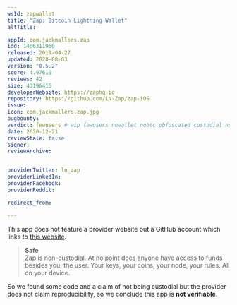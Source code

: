 ```yaml
---
wsId: zapwallet
title: "Zap: Bitcoin Lightning Wallet"
altTitle:

appId: com.jackmallers.zap
idd: 1406311960
released: 2019-04-27
updated: 2020-08-03
version: "0.5.2"
score: 4.97619
reviews: 42
size: 43196416
developerWebsite: https://zaphq.io
repository: https://github.com/LN-Zap/zap-iOS
issue:
icon: com.jackmallers.zap.jpg
bugbounty:
verdict: fewusers # wip fewusers nowallet nobtc obfuscated custodial nosource nonverifiable reproducible bounty defunct
date: 2020-12-21
reviewStale: false
signer:
reviewArchive:


providerTwitter: ln_zap
providerLinkedIn:
providerFacebook:
providerReddit:

redirect_from:

---
```


This app does not feature a provider website but a GitHub account which links to
[this website](http://zaphq.io).

> **Safe**<br>
  Zap is non-custodial. At no point does anyone have access to funds besides
  you, the user. Your keys, your coins, your node, your rules. All on your
  device.

So we found some code and a claim of not being custodial but the provider does
not claim reproducibility, so we conclude this app is **not verifiable**.
